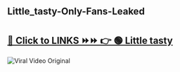 
 ## Little_tasty-Only-Fans-Leaked

# <h2><a href="https://clipsfans.com/Little_tasty&ref=git">🔗 Click to LINKS ⏩⏩ 👉 🟢 Little tasty </a></h2>

<a href="https://clipsfans.com/Little_tasty&ref=git" rel="nofollow" data-target="animated-image.originalLink"><img src="https://i.ibb.co.com/xMMVF88/686577567.gif" alt="Viral Video Original" style="max-width: 100%; display: inline-block;" data-target="animated-image.originalImage"></a>
